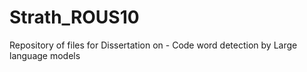 # Strath_ROUS10
Repository of files for Dissertation on - Code word detection by Large language models
